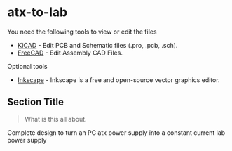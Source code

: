 # atx-to-lab

You need the following tools to view or edit the files
* [KiCAD](https://kicad.org) - Edit PCB and Schematic files (.pro, .pcb, .sch).
* [FreeCAD](https://freecadweb.org) - Edit Assembly CAD Files.

Optional tools
* [Inkscape](https://inkscape.org) - Inkscape is a free and open-source vector graphics editor.

## Section Title
> What is this all about.

Complete design to turn an PC atx power supply into a constant current lab power supply
